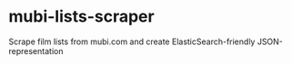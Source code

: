 mubi-lists-scraper
==================

Scrape film lists from mubi.com and create ElasticSearch-friendly JSON-representation
